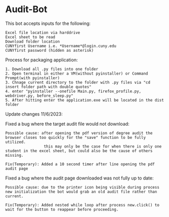 # Audit-Bot
This bot accepts inputs for the following:
    
    Excel file location via harddrive
    Excel sheet to be read
    Download folder location
    CUNYfirst Username i.e. *Username*@login.cuny.edu
    CUNYfirst password (hidden as asterisk)

Process for packaging application:
  
    1. Download all .py files into one folder
    2. Open terminal in either a VM(without pyinstaller) or Command Prompt(with pyinstaller)
    3. Chnage current directory to the folder with .py files via "cd insert folder path with double quotes"
    4. enter "pyinstaller --onefile Main.py, firefox_profile.py, webdriver.py, before_sleep.py"
    5. After hitting enter the application.exe will be located in the dist folder

Update changes 11/6/2023:

  Fixed a bug where the target audit file would not download:
    
    Possible cause: after opening the pdf version of degree audit the browser closes too quickly for the "save" function to be fully utilized.
                     this may only be the case for when there is only one student in the excel sheet, but could also be the cause of others missing.
    
    Fix(Temporary): Added a 10 second timer after line opening the pdf audit page
  
  Fixed a bug where the audit page downloaded was not fully up to date:

    Possible cause: due to the printer icon being visible during process new initialization the bot would grab an old audit file rather than current.

    Fix(Temporary): Added nested while loop after process new.click() to wait for the button to reappear before proceeding.

